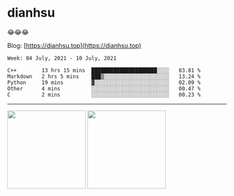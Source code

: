 
# dianhsu

:joy::joy::joy:

Blog: [https://dianhsu.top](https://dianhsu.top)

<!--START_SECTION:waka-->
```text
Week: 04 July, 2021 - 10 July, 2021

C++        13 hrs 15 mins  █████████████████████░░░░   83.81 % 
Markdown   2 hrs 5 mins    ███▒░░░░░░░░░░░░░░░░░░░░░   13.24 % 
Python     19 mins         ▓░░░░░░░░░░░░░░░░░░░░░░░░   02.09 % 
Other      4 mins          ░░░░░░░░░░░░░░░░░░░░░░░░░   00.47 % 
C          2 mins          ░░░░░░░░░░░░░░░░░░░░░░░░░   00.23 % 
```
<!--END_SECTION:waka-->

---


<a href="https://github.com/dianhsu"><img src="https://github-readme-stats.vercel.app/api?username=dianhsu&count_private=true" height="180" /></a> <a href="https://github.com/dianhsu"><img src="https://github-readme-stats.vercel.app/api/top-langs/?username=dianhsu&langs_count=8&hide=html,css&layout=compact" height="180" /></a>
